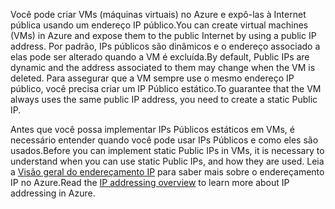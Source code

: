<span data-ttu-id="8660a-101">Você pode criar VMs (máquinas virtuais) no Azure e expô-las à Internet pública usando um endereço IP público.</span><span class="sxs-lookup"><span data-stu-id="8660a-101">You can create virtual machines (VMs) in Azure and expose them to the public Internet by using a public IP address.</span></span> <span data-ttu-id="8660a-102">Por padrão, IPs públicos são dinâmicos e o endereço associado a elas pode ser alterado quando a VM é excluída.</span><span class="sxs-lookup"><span data-stu-id="8660a-102">By default, Public IPs are dynamic and the address associated to them may change when the VM is deleted.</span></span> <span data-ttu-id="8660a-103">Para assegurar que a VM sempre use o mesmo endereço IP público, você precisa criar um IP Público estático.</span><span class="sxs-lookup"><span data-stu-id="8660a-103">To guarantee that the VM always uses the same public IP address, you need to create a static Public IP.</span></span> 

<span data-ttu-id="8660a-104">Antes que você possa implementar IPs Públicos estáticos em VMs, é necessário entender quando você pode usar IPs Públicos e como eles são usados.</span><span class="sxs-lookup"><span data-stu-id="8660a-104">Before you can implement static Public IPs in VMs, it is necessary to understand when you can use static Public IPs, and how they are used.</span></span> <span data-ttu-id="8660a-105">Leia a [Visão geral do endereçamento IP](../articles/virtual-network/virtual-network-ip-addresses-overview-arm.md) para saber mais sobre o endereçamento IP no Azure.</span><span class="sxs-lookup"><span data-stu-id="8660a-105">Read the [IP addressing overview](../articles/virtual-network/virtual-network-ip-addresses-overview-arm.md) to learn more about IP addressing in Azure.</span></span>

